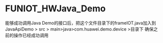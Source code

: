 # FUNIOT_HWJava_Demo
能够成功调用Java Demo的接口后，把这个文件目录下的frameIOT.java加入到
JavaApiDemo > src > main>java>com.huawei.demo.device >目录下
确保之前的操作已经成功调用
